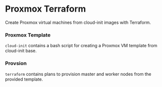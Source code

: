 # Proxmox Terraform

Create Proxmox virtual machines from cloud-init images with Terraform.

### Proxmox Template

`cloud-init` contains a bash script for creating a Proxmox VM template from cloud-init base.

### Provsion

`terraform` contains plans to provision master and worker nodes from the provided template. 
